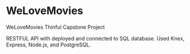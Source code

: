 # WeLoveMovies

WeLoveMovies Thinful Capstone Project

RESTFUL API with deployed and connected to SQL database. Used Knex, Express, Node.js, and PostgreSQL.
